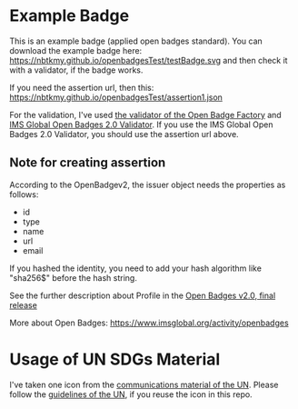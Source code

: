 # Example Badge 
This is an example badge (applied open badges standard).
You can download the example badge here: https://nbtkmy.github.io/openbadgesTest/testBadge.svg
and then check it with a validator, if the badge works.

If you need the assertion url, then this: https://nbtkmy.github.io/openbadgesTest/assertion1.json

For the validation, I've used [the validator of the Open Badge Factory](https://openbadgefactory.com/validator/) and [IMS Global Open Badges 2.0 Validator](https://openbadgesvalidator.imsglobal.org/).
If you use the IMS Global Open Badges 2.0 Validator, you should use the assertion url above.


## Note for creating assertion
According to the OpenBadgev2, the issuer object needs the properties as follows:
- id
- type
- name
- url
- email

If you hashed the identity, you need to add your hash algorithm like "sha256$" before the hash string.

See the further description about Profile in the [Open Badges v2.0, final release](https://www.imsglobal.org/sites/default/files/Badges/OBv2p0Final/index.html#Profile)

More about Open Badges:
https://www.imsglobal.org/activity/openbadges

# Usage of UN SDGs Material

I've taken one icon from the [communications material of the UN](https://www.un.org/sustainabledevelopment/news/communications-material/).
Please follow the [guidelines of the UN](https://www.un.org/sustainabledevelopment/wp-content/uploads/2019/01/SDG_Guidelines_AUG_2019_Final.pd), if you reuse the icon in this repo.


